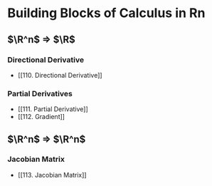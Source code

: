 # Building Blocks of Calculus in Rn

## $\R^n$ => $\R$

### Directional Derivative
- [[110. Directional Derivative]]

### Partial Derivatives
- [[111. Partial Derivative]]
- [[112. Gradient]]

## $\R^n$ => $\R^n$

### Jacobian Matrix
- [[113. Jacobian Matrix]]
